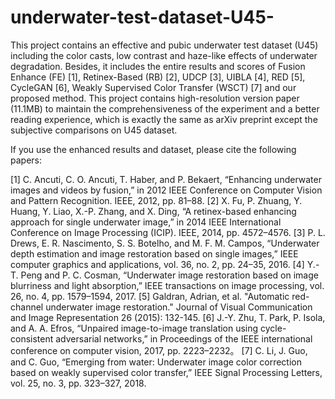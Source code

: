 # underwater-test-dataset-U45-
This project contains an effective and pubic underwater test dataset (U45) including the color casts, low contrast and haze-like effects of underwater degradation. Besides, it includes the entire results and scores of Fusion Enhance (FE) [1], Retinex-Based (RB) [2], UDCP [3], UIBLA [4], RED [5], CycleGAN [6], Weakly Supervised Color Transfer (WSCT) [7] and our proposed method. This project contains high-resolution version paper (11.1MB) to maintain the comprehensiveness of the experiment and a better reading experience, which is exactly the same as arXiv preprint except the subjective comparisons on U45 dataset.

If you use the enhanced results and dataset, please cite the following papers:

[1] C. Ancuti, C. O. Ancuti, T. Haber, and P. Bekaert, “Enhancing underwater images and videos by fusion,” in 2012 IEEE Conference on Computer Vision and Pattern Recognition. IEEE, 2012, pp. 81–88.  [2] X. Fu, P. Zhuang, Y. Huang, Y. Liao, X.-P. Zhang, and X. Ding, “A retinex-based enhancing approach for single underwater image,” in 2014 IEEE International Conference on Image Processing (ICIP). IEEE, 2014, pp. 4572–4576.  [3] P. L. Drews, E. R. Nascimento, S. S. Botelho, and M. F. M. Campos, “Underwater depth estimation and image restoration based on single images,” IEEE computer graphics and applications, vol. 36, no. 2, pp. 24–35, 2016.  [4] Y.-T. Peng and P. C. Cosman, “Underwater image restoration based on image blurriness and light absorption,” IEEE transactions on image processing, vol. 26, no. 4, pp. 1579–1594, 2017.  [5] Galdran, Adrian, et al. "Automatic red-channel underwater image restoration." Journal of Visual Communication and Image Representation 26 (2015): 132-145.  [6] J.-Y. Zhu, T. Park, P. Isola, and A. A. Efros, “Unpaired image-to-image translation using cycle-consistent adversarial networks,” in Proceedings of the IEEE international conference on computer vision, 2017, pp. 2223–2232。  [7] C. Li, J. Guo, and C. Guo, “Emerging from water: Underwater image color correction based on weakly supervised color transfer,” IEEE Signal Processing Letters, vol. 25, no. 3, pp. 323–327, 2018.
